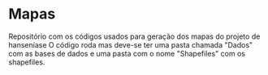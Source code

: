 # Mapas
Repositório com os códigos usados para geração dos mapas do projeto de hanseníase
O código roda mas deve-se ter uma pasta chamada "Dados" com as bases de dados e uma pasta com o nome "Shapefiles" com os shapefiles.
